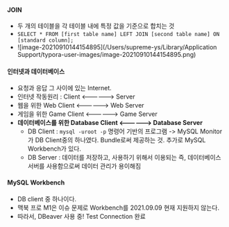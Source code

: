 #### JOIN

- 두 개의 테이블을 각 테이블 내에 특정 값을 기준으로 합치는 것
- `SELECT * FROM [first table name] LEFT JOIN [second table name] ON [standard column];` 
- ![image-20210910144154895](/Users/supreme-ys/Library/Application Support/typora-user-images/image-20210910144154895.png)

#### 인터넷과 데이터베이스

- 요청과 응답 그 사이에 있는 Internet.
- 인터넷 작동원리 : Client <------> Server
- 웹을 위한 Web Client <------> Web Server 
- 게임을 위한 Game Client <------> Game Server
- **데이터베이스를 위한 Database Client <------> Database Server**
  - DB Client : `mysql -uroot -p` 명령어 기반의 프로그램 -> MySQL Monitor가 DB Client중의 하나였다. Bundle로써 제공하는 것. 추가로 MySQL Workbench가 있다.
  - DB Server : 데이터를 저장하고, 사용하기 위해서 이용되는  즉, 데이터베이스 서버를 사용함으로써 데이터 관리가 용이해짐

#### MySQL Workbench

- DB client 중 하나이다.
- 맥북 프로 M1은 이슈 문제로 Workbench를 2021.09.09 현재 지원하지 않는다. 
- 따라서, DBeaver 사용 중! Test Connection 완료 